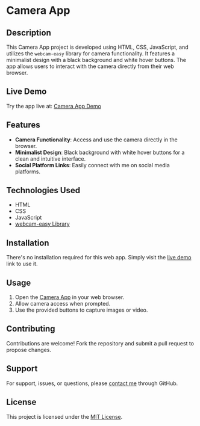 # Camera App

## Description

This Camera App project is developed using HTML, CSS, JavaScript, and utilizes the `webcam-easy` library for camera functionality. It features a minimalist design with a black background and white hover buttons. The app allows users to interact with the camera directly from their web browser.

## Live Demo

Try the app live at: [Camera App Demo](https://mukundbansal10.github.io/CameraApp/)

## Features

- **Camera Functionality**: Access and use the camera directly in the browser.
- **Minimalist Design**: Black background with white hover buttons for a clean and intuitive interface.
- **Social Platform Links**: Easily connect with me on social media platforms.

## Technologies Used

- HTML
- CSS
- JavaScript
- [webcam-easy Library](https://unpkg.com/webcam-easy@1.1.1/dist/webcam-easy.min.js)

## Installation

There's no installation required for this web app. Simply visit the [live demo](https://mukundbansal10.github.io/CameraApp/) link to use it.

## Usage

1. Open the [Camera App](https://mukundbansal10.github.io/CameraApp/) in your web browser.
2. Allow camera access when prompted.
3. Use the provided buttons to capture images or video.

## Contributing

Contributions are welcome! Fork the repository and submit a pull request to propose changes.

## Support

For support, issues, or questions, please [contact me](https://github.com/Mukundbansal10) through GitHub.

## License

This project is licensed under the [MIT License](LICENSE).
